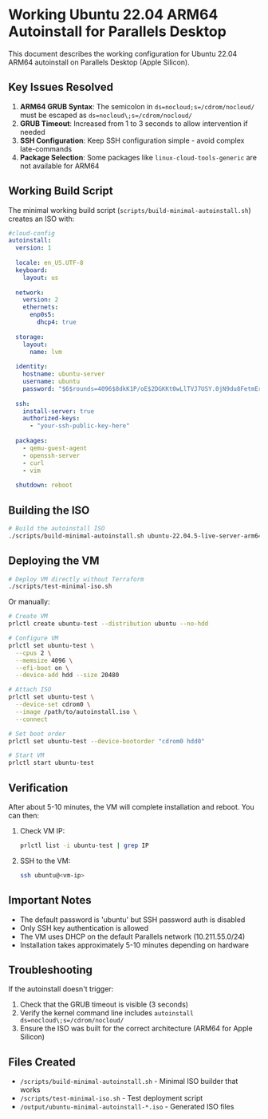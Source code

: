 # Working Ubuntu 22.04 ARM64 Autoinstall for Parallels Desktop

This document describes the working configuration for Ubuntu 22.04 ARM64 autoinstall on Parallels Desktop (Apple Silicon).

## Key Issues Resolved

1. **ARM64 GRUB Syntax**: The semicolon in `ds=nocloud;s=/cdrom/nocloud/` must be escaped as `ds=nocloud\;s=/cdrom/nocloud/`
2. **GRUB Timeout**: Increased from 1 to 3 seconds to allow intervention if needed
3. **SSH Configuration**: Keep SSH configuration simple - avoid complex late-commands
4. **Package Selection**: Some packages like `linux-cloud-tools-generic` are not available for ARM64

## Working Build Script

The minimal working build script (`scripts/build-minimal-autoinstall.sh`) creates an ISO with:

```yaml
#cloud-config
autoinstall:
  version: 1
  
  locale: en_US.UTF-8
  keyboard:
    layout: us
  
  network:
    version: 2
    ethernets:
      enp0s5:
        dhcp4: true
  
  storage:
    layout:
      name: lvm
  
  identity:
    hostname: ubuntu-server
    username: ubuntu
    password: "$6$rounds=4096$8dkK1P/oE$2DGKKt0wLlTVJ7USY.0jN9du8FetmEr51yjPyeiR.zKE3DGFcitNL/nF1l62BLJNR87lQZixObuXYny.Mf17K1"
  
  ssh:
    install-server: true
    authorized-keys:
      - "your-ssh-public-key-here"
  
  packages:
    - qemu-guest-agent
    - openssh-server
    - curl
    - vim
  
  shutdown: reboot
```

## Building the ISO

```bash
# Build the autoinstall ISO
./scripts/build-minimal-autoinstall.sh ubuntu-22.04.5-live-server-arm64.iso
```

## Deploying the VM

```bash
# Deploy VM directly without Terraform
./scripts/test-minimal-iso.sh
```

Or manually:

```bash
# Create VM
prlctl create ubuntu-test --distribution ubuntu --no-hdd

# Configure VM
prlctl set ubuntu-test \
  --cpus 2 \
  --memsize 4096 \
  --efi-boot on \
  --device-add hdd --size 20480

# Attach ISO
prlctl set ubuntu-test \
  --device-set cdrom0 \
  --image /path/to/autoinstall.iso \
  --connect

# Set boot order
prlctl set ubuntu-test --device-bootorder "cdrom0 hdd0"

# Start VM
prlctl start ubuntu-test
```

## Verification

After about 5-10 minutes, the VM will complete installation and reboot. You can then:

1. Check VM IP:
   ```bash
   prlctl list -i ubuntu-test | grep IP
   ```

2. SSH to the VM:
   ```bash
   ssh ubuntu@<vm-ip>
   ```

## Important Notes

- The default password is 'ubuntu' but SSH password auth is disabled
- Only SSH key authentication is allowed
- The VM uses DHCP on the default Parallels network (10.211.55.0/24)
- Installation takes approximately 5-10 minutes depending on hardware

## Troubleshooting

If the autoinstall doesn't trigger:
1. Check that the GRUB timeout is visible (3 seconds)
2. Verify the kernel command line includes `autoinstall ds=nocloud\;s=/cdrom/nocloud/`
3. Ensure the ISO was built for the correct architecture (ARM64 for Apple Silicon)

## Files Created

- `/scripts/build-minimal-autoinstall.sh` - Minimal ISO builder that works
- `/scripts/test-minimal-iso.sh` - Test deployment script
- `/output/ubuntu-minimal-autoinstall-*.iso` - Generated ISO files